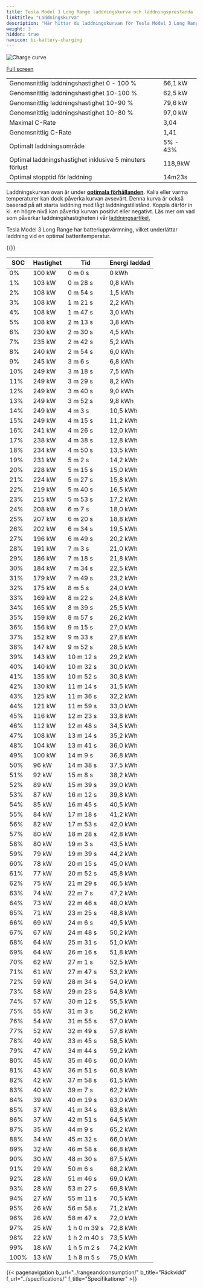 ```yaml
---
title: Tesla Model 3 Long Range laddningskurva och laddningsprestanda
linktitle: "Laddningskurva"
description: "Här hittar du laddningskurvan för Tesla Model 3 Long Range."
weight: 3
hidden: true
navicon: bi-battery-charging
---
```

<!-- markdownlint-disable MD033 -->
<img src="/images/models/tesla/model_3/model_3_long_range/chargingcurve.svg" alt="Charge curve" class="img-fluid">

[Full screen](/images/models/tesla/model_3/model_3_long_range/chargingcurve.svg)


<table class="table table-striped border">
<tbody>
<tr>
<td>Genomsnittlig laddningshastighet 0 - 100 %</td><td>66,1 kW</td>
</tr>
<tr>
<td>Genomsnittlig laddningshastighet 10-100 %</td><td>62,5 kW</td>
</tr>
<tr>
<td>Genomsnittlig laddningshastighet 10-90 %</td><td>79,6 kW</td>
</tr>
<tr>
<td>Genomsnittlig laddningshastighet 10-80 %</td><td>97,0 kW</td>
</tr>
<tr>
<td>Maximal C-Rate</td><td>3,04</td>
</tr>
<tr>
<td>Genomsnittlig C-Rate</td><td>1,41</td>
</tr>
<tr>
<td>Optimalt laddningsområde</td><td>5% - 43%</td>
</tr>
<tr>
<td>Optimal laddningshastighet inklusive 5 minuters förlust</td><td>118,9kW</td>
</tr>
<tr>
<td>Optimal stopptid för laddning</td><td>14m23s</td>
</tr>
</tbody>
</table>


Laddningskurvan ovan är under **[optimala förhållanden](../../../../../technology/battery/charging/#temperatur)**. Kalla eller varma temperaturer kan dock påverka kurvan avsevärt. Denna kurva är också baserad på att starta laddning med lågt laddningstillstånd. Koppla därför in kl. en högre nivå kan påverka kurvan positivt eller negativt. Läs mer om vad som påverkar laddningshastigheten i vår [laddningsartikel.](../../../../../technology/battery/charging/)


Tesla Model 3 Long Range har batteriuppvärmning, vilket underlättar laddning vid en optimal batteritemperatur.


{{<evkxdisplayaddarticle />}}
<table class="table table-striped border">
<thead>
<tr><th>SOC</th><th>Hastighet</th><th>Tid</th><th>Energi laddad</th></tr>
</thead>
<tbody>
<tr>
<td>0%</td><td>100 kW</td><td> 0 m 0 s </td><td>0 kWh </td>
</tr>
<tr>
<td>1%</td><td>103 kW</td><td> 0 m 28 s </td><td>0,8 kWh </td>
</tr>
<tr>
<td>2%</td><td>108 kW</td><td> 0 m 54 s </td><td>1,5 kWh </td>
</tr>
<tr>
<td>3%</td><td>108 kW</td><td> 1 m 21 s </td><td>2,2 kWh </td>
</tr>
<tr>
<td>4%</td><td>108 kW</td><td> 1 m 47 s </td><td>3,0 kWh </td>
</tr>
<tr>
<td>5%</td><td>108 kW</td><td> 2 m 13 s </td><td>3,8 kWh </td>
</tr>
<tr>
<td>6%</td><td>230 kW</td><td> 2 m 30 s </td><td>4,5 kWh </td>
</tr>
<tr>
<td>7%</td><td>235 kW</td><td> 2 m 42 s </td><td>5,2 kWh </td>
</tr>
<tr>
<td>8%</td><td>240 kW</td><td> 2 m 54 s </td><td>6,0 kWh </td>
</tr>
<tr>
<td>9%</td><td>245 kW</td><td> 3 m 6 s </td><td>6,8 kWh </td>
</tr>
<tr>
<td>10%</td><td>249 kW</td><td> 3 m 18 s </td><td>7,5 kWh </td>
</tr>
<tr>
<td>11%</td><td>249 kW</td><td> 3 m 29 s </td><td>8,2 kWh </td>
</tr>
<tr>
<td>12%</td><td>249 kW</td><td> 3 m 40 s </td><td>9,0 kWh </td>
</tr>
<tr>
<td>13%</td><td>249 kW</td><td> 3 m 52 s </td><td>9,8 kWh </td>
</tr>
<tr>
<td>14%</td><td>249 kW</td><td> 4 m 3 s </td><td>10,5 kWh </td>
</tr>
<tr>
<td>15%</td><td>249 kW</td><td> 4 m 15 s </td><td>11,2 kWh </td>
</tr>
<tr>
<td>16%</td><td>241 kW</td><td> 4 m 26 s </td><td>12,0 kWh </td>
</tr>
<tr>
<td>17%</td><td>238 kW</td><td> 4 m 38 s </td><td>12,8 kWh </td>
</tr>
<tr>
<td>18%</td><td>234 kW</td><td> 4 m 50 s </td><td>13,5 kWh </td>
</tr>
<tr>
<td>19%</td><td>231 kW</td><td> 5 m 2 s </td><td>14,2 kWh </td>
</tr>
<tr>
<td>20%</td><td>228 kW</td><td> 5 m 15 s </td><td>15,0 kWh </td>
</tr>
<tr>
<td>21%</td><td>224 kW</td><td> 5 m 27 s </td><td>15,8 kWh </td>
</tr>
<tr>
<td>22%</td><td>219 kW</td><td> 5 m 40 s </td><td>16,5 kWh </td>
</tr>
<tr>
<td>23%</td><td>215 kW</td><td> 5 m 53 s </td><td>17,2 kWh </td>
</tr>
<tr>
<td>24%</td><td>208 kW</td><td> 6 m 7 s </td><td>18,0 kWh </td>
</tr>
<tr>
<td>25%</td><td>207 kW</td><td> 6 m 20 s </td><td>18,8 kWh </td>
</tr>
<tr>
<td>26%</td><td>202 kW</td><td> 6 m 34 s </td><td>19,5 kWh </td>
</tr>
<tr>
<td>27%</td><td>196 kW</td><td> 6 m 49 s </td><td>20,2 kWh </td>
</tr>
<tr>
<td>28%</td><td>191 kW</td><td> 7 m 3 s </td><td>21,0 kWh </td>
</tr>
<tr>
<td>29%</td><td>186 kW</td><td> 7 m 18 s </td><td>21,8 kWh </td>
</tr>
<tr>
<td>30%</td><td>184 kW</td><td> 7 m 34 s </td><td>22,5 kWh </td>
</tr>
<tr>
<td>31%</td><td>179 kW</td><td> 7 m 49 s </td><td>23,2 kWh </td>
</tr>
<tr>
<td>32%</td><td>175 kW</td><td> 8 m 5 s </td><td>24,0 kWh </td>
</tr>
<tr>
<td>33%</td><td>169 kW</td><td> 8 m 22 s </td><td>24,8 kWh </td>
</tr>
<tr>
<td>34%</td><td>165 kW</td><td> 8 m 39 s </td><td>25,5 kWh </td>
</tr>
<tr>
<td>35%</td><td>159 kW</td><td> 8 m 57 s </td><td>26,2 kWh </td>
</tr>
<tr>
<td>36%</td><td>156 kW</td><td> 9 m 15 s </td><td>27,0 kWh </td>
</tr>
<tr>
<td>37%</td><td>152 kW</td><td> 9 m 33 s </td><td>27,8 kWh </td>
</tr>
<tr>
<td>38%</td><td>147 kW</td><td> 9 m 52 s </td><td>28,5 kWh </td>
</tr>
<tr>
<td>39%</td><td>143 kW</td><td> 10 m 12 s </td><td>29,2 kWh </td>
</tr>
<tr>
<td>40%</td><td>140 kW</td><td> 10 m 32 s </td><td>30,0 kWh </td>
</tr>
<tr>
<td>41%</td><td>135 kW</td><td> 10 m 52 s </td><td>30,8 kWh </td>
</tr>
<tr>
<td>42%</td><td>130 kW</td><td> 11 m 14 s </td><td>31,5 kWh </td>
</tr>
<tr>
<td>43%</td><td>125 kW</td><td> 11 m 36 s </td><td>32,2 kWh </td>
</tr>
<tr>
<td>44%</td><td>121 kW</td><td> 11 m 59 s </td><td>33,0 kWh </td>
</tr>
<tr>
<td>45%</td><td>116 kW</td><td> 12 m 23 s </td><td>33,8 kWh </td>
</tr>
<tr>
<td>46%</td><td>112 kW</td><td> 12 m 48 s </td><td>34,5 kWh </td>
</tr>
<tr>
<td>47%</td><td>108 kW</td><td> 13 m 14 s </td><td>35,2 kWh </td>
</tr>
<tr>
<td>48%</td><td>104 kW</td><td> 13 m 41 s </td><td>36,0 kWh </td>
</tr>
<tr>
<td>49%</td><td>100 kW</td><td> 14 m 9 s </td><td>36,8 kWh </td>
</tr>
<tr>
<td>50%</td><td>96 kW</td><td> 14 m 38 s </td><td>37,5 kWh </td>
</tr>
<tr>
<td>51%</td><td>92 kW</td><td> 15 m 8 s </td><td>38,2 kWh </td>
</tr>
<tr>
<td>52%</td><td>89 kW</td><td> 15 m 39 s </td><td>39,0 kWh </td>
</tr>
<tr>
<td>53%</td><td>87 kW</td><td> 16 m 12 s </td><td>39,8 kWh </td>
</tr>
<tr>
<td>54%</td><td>85 kW</td><td> 16 m 45 s </td><td>40,5 kWh </td>
</tr>
<tr>
<td>55%</td><td>84 kW</td><td> 17 m 18 s </td><td>41,2 kWh </td>
</tr>
<tr>
<td>56%</td><td>82 kW</td><td> 17 m 53 s </td><td>42,0 kWh </td>
</tr>
<tr>
<td>57%</td><td>80 kW</td><td> 18 m 28 s </td><td>42,8 kWh </td>
</tr>
<tr>
<td>58%</td><td>80 kW</td><td> 19 m 3 s </td><td>43,5 kWh </td>
</tr>
<tr>
<td>59%</td><td>79 kW</td><td> 19 m 39 s </td><td>44,2 kWh </td>
</tr>
<tr>
<td>60%</td><td>78 kW</td><td> 20 m 15 s </td><td>45,0 kWh </td>
</tr>
<tr>
<td>61%</td><td>77 kW</td><td> 20 m 52 s </td><td>45,8 kWh </td>
</tr>
<tr>
<td>62%</td><td>75 kW</td><td> 21 m 29 s </td><td>46,5 kWh </td>
</tr>
<tr>
<td>63%</td><td>74 kW</td><td> 22 m 7 s </td><td>47,2 kWh </td>
</tr>
<tr>
<td>64%</td><td>73 kW</td><td> 22 m 46 s </td><td>48,0 kWh </td>
</tr>
<tr>
<td>65%</td><td>71 kW</td><td> 23 m 25 s </td><td>48,8 kWh </td>
</tr>
<tr>
<td>66%</td><td>69 kW</td><td> 24 m 6 s </td><td>49,5 kWh </td>
</tr>
<tr>
<td>67%</td><td>67 kW</td><td> 24 m 48 s </td><td>50,2 kWh </td>
</tr>
<tr>
<td>68%</td><td>64 kW</td><td> 25 m 31 s </td><td>51,0 kWh </td>
</tr>
<tr>
<td>69%</td><td>64 kW</td><td> 26 m 16 s </td><td>51,8 kWh </td>
</tr>
<tr>
<td>70%</td><td>62 kW</td><td> 27 m 1 s </td><td>52,5 kWh </td>
</tr>
<tr>
<td>71%</td><td>61 kW</td><td> 27 m 47 s </td><td>53,2 kWh </td>
</tr>
<tr>
<td>72%</td><td>59 kW</td><td> 28 m 34 s </td><td>54,0 kWh </td>
</tr>
<tr>
<td>73%</td><td>58 kW</td><td> 29 m 23 s </td><td>54,8 kWh </td>
</tr>
<tr>
<td>74%</td><td>57 kW</td><td> 30 m 12 s </td><td>55,5 kWh </td>
</tr>
<tr>
<td>75%</td><td>55 kW</td><td> 31 m 3 s </td><td>56,2 kWh </td>
</tr>
<tr>
<td>76%</td><td>54 kW</td><td> 31 m 55 s </td><td>57,0 kWh </td>
</tr>
<tr>
<td>77%</td><td>52 kW</td><td> 32 m 49 s </td><td>57,8 kWh </td>
</tr>
<tr>
<td>78%</td><td>49 kW</td><td> 33 m 45 s </td><td>58,5 kWh </td>
</tr>
<tr>
<td>79%</td><td>47 kW</td><td> 34 m 44 s </td><td>59,2 kWh </td>
</tr>
<tr>
<td>80%</td><td>45 kW</td><td> 35 m 46 s </td><td>60,0 kWh </td>
</tr>
<tr>
<td>81%</td><td>43 kW</td><td> 36 m 51 s </td><td>60,8 kWh </td>
</tr>
<tr>
<td>82%</td><td>42 kW</td><td> 37 m 58 s </td><td>61,5 kWh </td>
</tr>
<tr>
<td>83%</td><td>40 kW</td><td> 39 m 7 s </td><td>62,2 kWh </td>
</tr>
<tr>
<td>84%</td><td>39 kW</td><td> 40 m 19 s </td><td>63,0 kWh </td>
</tr>
<tr>
<td>85%</td><td>37 kW</td><td> 41 m 34 s </td><td>63,8 kWh </td>
</tr>
<tr>
<td>86%</td><td>37 kW</td><td> 42 m 51 s </td><td>64,5 kWh </td>
</tr>
<tr>
<td>87%</td><td>35 kW</td><td> 44 m 9 s </td><td>65,2 kWh </td>
</tr>
<tr>
<td>88%</td><td>34 kW</td><td> 45 m 32 s </td><td>66,0 kWh </td>
</tr>
<tr>
<td>89%</td><td>32 kW</td><td> 46 m 58 s </td><td>66,8 kWh </td>
</tr>
<tr>
<td>90%</td><td>30 kW</td><td> 48 m 30 s </td><td>67,5 kWh </td>
</tr>
<tr>
<td>91%</td><td>29 kW</td><td> 50 m 6 s </td><td>68,2 kWh </td>
</tr>
<tr>
<td>92%</td><td>28 kW</td><td> 51 m 46 s </td><td>69,0 kWh </td>
</tr>
<tr>
<td>93%</td><td>28 kW</td><td> 53 m 27 s </td><td>69,8 kWh </td>
</tr>
<tr>
<td>94%</td><td>27 kW</td><td> 55 m 11 s </td><td>70,5 kWh </td>
</tr>
<tr>
<td>95%</td><td>26 kW</td><td> 56 m 58 s </td><td>71,2 kWh </td>
</tr>
<tr>
<td>96%</td><td>26 kW</td><td> 58 m 47 s </td><td>72,0 kWh </td>
</tr>
<tr>
<td>97%</td><td>25 kW</td><td>1 h 0 m 39 s </td><td>72,8 kWh </td>
</tr>
<tr>
<td>98%</td><td>22 kW</td><td>1 h 2 m 40 s </td><td>73,5 kWh </td>
</tr>
<tr>
<td>99%</td><td>18 kW</td><td>1 h 5 m 2 s </td><td>74,2 kWh </td>
</tr>
<tr>
<td>100%</td><td>13 kW</td><td>1 h 8 m 5 s </td><td>75,0 kWh </td>
</tr>
</tbody>
</table>


{{< pagenavigation b_url="../rangeandconsumption/" b_title="Räckvidd" f_url="../specifications/" f_title="Specifikationer" >}}
